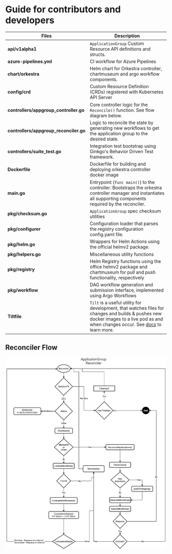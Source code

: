 # Guide for contributors and developers
| Files | Description |
|-------|-------------|
| **api/v1alpha1** | `ApplicationGroup` Custom Resource API definitions and structs.
| **azure-pipelines.yml** | CI workflow for Azure Pipelines
| **chart/orkestra** | Helm chart for Orkestra controller, chartmuseum and argo workflow components.
| **config/crd** | Custom Resource Definition (CRDs) registered with Kubernetes API Server
| **controllers/appgroup_controller.go** | Core controller logic for the `Reconcile()` function. See flow diagram below.
| **controllers/appgroup_reconciler.go** | Logic to reconcile the state by generating new workflows to get the application group to the desired state. 
| **controllers/suite_test.go** | Integration test bootstrap using Ginkgo's Behavior Driven Test framework.
| **Dockerfile** | Dockerfile for building and deploying orkestra controller docker image
| **main.go** | Entrypoint (`func main()`) to the controller. Bootstraps the orkestra controller manager and instantiates all supporting components required by the reconciler.
| **pkg/checksum.go** | `ApplicationGroup` spec checksum utilities
| **pkg/configurer** | Configuration loader that parses the registry configuration config.yaml file.
| **pkg/helm.go** | Wrappers for Helm Actions using the official helmv2 package.
| **pkg/helpers.go** | Miscellaneous utility functions
| **pkg/registry** | Helm Registry functions using the office helmv2 package and chartmuseum for pull and push functionality, respectively
| **pkg/workflow** | DAG workflow generation and submission interface, implemented using Argo Workflows
| **Tiltfile** | `Tilt` is a useful utility for development, that watches files for changes and builds & pushes new docker images to a live pod as and when changes occur. See [docs](https://docs.tilt.dev/) to learn more.

## Reconciler Flow

<p align="center"><img src="./assets/../../assets/reconciler-flow.png" width="750x" /></p>
